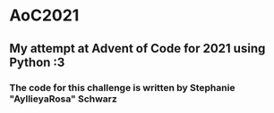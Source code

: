 # AoC2021
## My attempt at Advent of Code for 2021 using Python :3
### The code for this challenge is written by Stephanie "AyllieyaRosa" Schwarz

